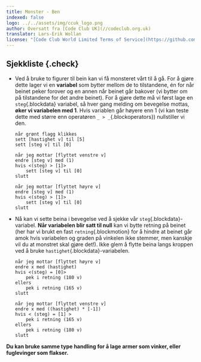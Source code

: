 ```yaml
---
title: Monster - Ben
indexed: false
logo: ../../assets/img/ccuk_logo.png
author: Oversatt fra [Code Club UK](//codeclub.org.uk)
translator: Lars-Erik Wollan
license: "[Code Club World Limited Terms of Service](https://github.com/CodeClub/scratch-curriculum/blob/master/LICENSE.md)"
---
```


## Sjekkliste {.check}

+ Ved å bruke to figurer til bein kan vi få monsteret vårt til å
  gå. For å gjøre dette lager vi en **variabel** som bytter mellom de
  to tilstandene, én for når beinet peker forover og en annen når
  beinet går bakover (vi bytter om på tilstandene for det andre
  beinet). For å gjøre dette må vi først lage en `steg`{.blockdata}
  variabel, så hver gang melding om bevegelse mottas, **øker vi
  variabelen med 1**. Hvis variablen går høyere enn 1 (vi kan teste
  dette med større enn operatøren `_ > _`{.blockoperators}) nullstiller vi
  den.

  ```blocks
  når grønt flagg klikkes
  sett [hastighet v] til [5]
  sett [steg v] til [0]

  når jeg mottar [flyttet venstre v]
  endre [steg v] med (1)
  hvis <(steg) > [1]>
      sett [steg v] til [0]
  slutt

  når jeg mottar [flyttet høyre v]
  endre [steg v] med (1)
  hvis <(steg) > [1]>
      sett [steg v] til [0]
  slutt
  ```

+ Nå kan vi sette beina i bevegelse ved å sjekke vår
  `steg`{.blockdata}-variabel. **Når variabelen blir satt til null**
  kan vi bytte retning på beinet (her har vi brukt en fast
  `retning`{.blockmotion} for å hindre at beinet går amok hvis
  variabelen og graden på vinkelen ikke stemmer, men kanskje vil du at
  monstret skal gjøre det!). Ikke glem å flytte beina langs kroppen
  ved å bruke `hastighet`{.blockdata}-variabelen.

  ```blocks
  når jeg mottar [flyttet høyre v]
  endre x med (hastighet)
  hvis <(steg) = [0]>
      pek i retning (180 v)
  ellers
      pek i retning (165 v)
  slutt

  når jeg mottar [flyttet venstre v]
  endre x med ((hastighet) * [-1])
  hvis < (steg) = [1] >
      pek i retning (165 v)
  ellers
      pek i retning (180 v)
  slutt
  ```

**Du kan bruke samme type handling for å lage armer som vinker, eller
fuglevinger som flakser.**
